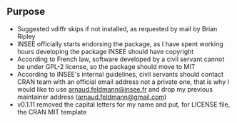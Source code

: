 ## Purpose

* Suggested vdiffr skips if not installed, as requested by mail by Brian Ripley
* INSEE officially starts endorsing the package, as I have spent working hours developing the package INSEE should have copyright
* According to French law, software developed by a civil servant cannot be under GPL-2 license, so the package should move to MIT
* According to INSEE's internal guidelines, civil servants should contact CRAN team with an official  email address not a private one, that is why I would like to use arnaud.feldmann@insee.fr and drop my previous maintainer address (arnaud.feldmann@gmail.com)
* v0.1.11 removed the capital letters for my name and put, for LICENSE file, the CRAN MIT template